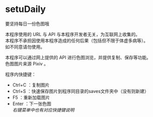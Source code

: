 # setuDaily
要坚持每日一份色图哦

本程序使用的 URL 与 API 与本程序开发者无关，为互联网上收集的。  
本程序不承担因使用本程序造成的任何后果（包括但不限于体虚多病等）。  
如不同意请勿使用。  

本程序可以通过网上提供的 API 进行色图浏览，并提供复制、保存等功能。  
色图图片来源 Pixiv 。  

程序内快捷键：  
* Ctrl+C  ：复制图片  
* Ctrl+S  ：快速保存图片到程序同目录的saves文件夹中（没有则新建）  
* F5      ：重新加载图片  
* Enter   ：下一张色图  
*右键菜单中也有对应快捷键说明*
